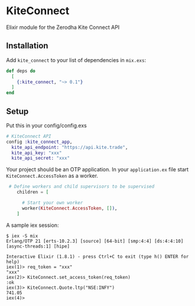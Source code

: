 # KiteConnect

Elixir module for the Zerodha Kite Connect API

## Installation

Add `kite_connect` to your list of dependencies in `mix.exs`:

```elixir
def deps do
  [
    {:kite_connect, "~> 0.1"}
  ]
end
```

## Setup

Put this in your config/config.exs

```elixir
# KiteConnect API
config :kite_connect_app,
  kite_api_endpoint: "https://api.kite.trade",
  kite_api_key: "xxx"
  kite_api_secret: "xxx"
```

Your project should be an OTP application. In your `application.ex`
file start `KiteConnect.AccessToken` as a worker.

```elixir
 # Define workers and child supervisors to be supervised
    children = [

      # Start your own worker
      worker(KiteConnect.AccessToken, []),
    ]

```

A sample iex session:

```
$ iex -S mix
Erlang/OTP 21 [erts-10.2.3] [source] [64-bit] [smp:4:4] [ds:4:4:10] [async-threads:1] [hipe]

Interactive Elixir (1.8.1) - press Ctrl+C to exit (type h() ENTER for help)
iex(1)> req_token = "xxx"
"xxx"
iex(2)> KiteConnect.set_access_token(req_token)
:ok
iex(3)> KiteConnect.Quote.ltp("NSE:INFY")
741.05
iex(4)> 
```
